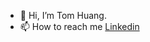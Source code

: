 - 👋 Hi, I’m Tom Huang.
- 📫 How to reach me [Linkedin](https://www.linkedin.com/in/tom-huang-78822840/)

<!---
cwhuang119/cwhuang119 is a ✨ special ✨ repository because its `README.md` (this file) appears on your GitHub profile.
You can click the Preview link to take a look at your changes.
--->
